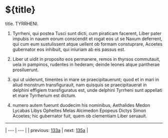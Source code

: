 # ${title}

title. TYRRHENI.



1. Tyrrheni, qui postea Tusci sunt dicti, cum piraticam facerent, Liber pater impubis in nauem eorum conscendit et rogat eos ut se Naxum deferrent, qui cum eum sustulissent atque uellent ob formam constuprare, Acoetes gubernator eos inhibuit, qui iniuriam ab eis passus est.



2. Liber ut uidit in proposito eos permanere, remos in thyrsos commutauit, uela in pampinos, rudentes in hederam; deinde leones atque pantherae prosiluerunt.



3. qui ut uiderunt, timentes in mare se praecipitauerunt; quod et in mari in aliud monstrum transfigurauit, nam quisquis se praecipitauerat in delphini effigiem transfiguratus est, unde delphini Tyrrheni sunt appellati et mare Tyrrhenum est dictum.



4. numero autem fuerunt duodecim his nominibus, Aethalides Medon Lycabas Libys Opheltes Melas Alcimedon Epopeus Dictys Simon Acoetes; hic gubernator fuit, quem ob clementiam Liber seruauit.



---

| --- | --- |
| previous: [133a](../133a/) | next: [135a](../135a/) |